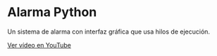 # Alarma Python

Un sistema de alarma con interfaz gráfica que usa hilos de ejecución.

[Ver vídeo en YouTube](https://youtu.be/Idm5tig0o0s)
